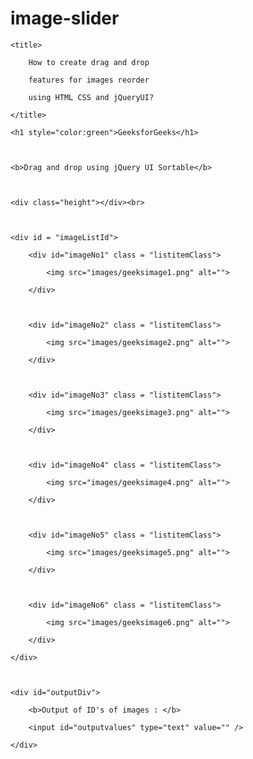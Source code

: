 # image-slider
<!DOCTYPE html> 

<html> 

<head> 

    <title> 

        How to create drag and drop 

        features for images reorder 

        using HTML CSS and jQueryUI? 

    </title> 

</head> 

       

<body> 

    <h1 style="color:green">GeeksforGeeks</h1>  

      

    <b>Drag and drop using jQuery UI Sortable</b> 

      

    <div class="height"></div><br> 

      

    <div id = "imageListId"> 

        <div id="imageNo1" class = "listitemClass"> 

            <img src="images/geeksimage1.png" alt=""> 

        </div> 

          

        <div id="imageNo2" class = "listitemClass"> 

            <img src="images/geeksimage2.png" alt=""> 

        </div> 

          

        <div id="imageNo3" class = "listitemClass"> 

            <img src="images/geeksimage3.png" alt=""> 

        </div> 

          

        <div id="imageNo4" class = "listitemClass"> 

            <img src="images/geeksimage4.png" alt=""> 

        </div> 

          

        <div id="imageNo5" class = "listitemClass"> 

            <img src="images/geeksimage5.png" alt=""> 

        </div> 

          

        <div id="imageNo6" class = "listitemClass"> 

            <img src="images/geeksimage6.png" alt=""> 

        </div> 

    </div> 

      

    <div id="outputDiv"> 

        <b>Output of ID's of images : </b> 

        <input id="outputvalues" type="text" value="" /> 

    </div> 

</body> 

  

</html> 

